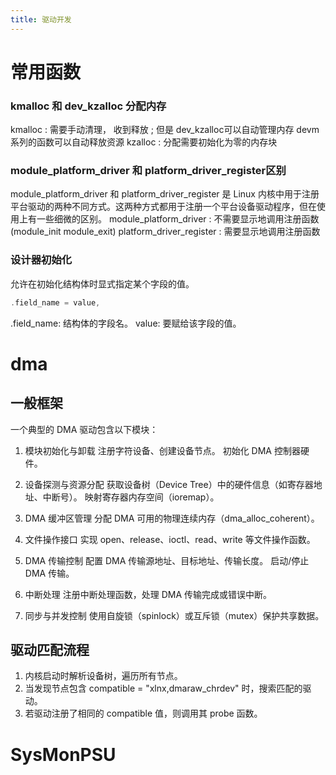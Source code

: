 ```yaml
---
title: 驱动开发 
---
```



# 常用函数

### kmalloc 和 dev_kzalloc 分配内存
kmalloc : 需要手动清理， 收到释放 ; 但是 dev_kzalloc可以自动管理内存
devm系列的函数可以自动释放资源 
kzalloc : 分配需要初始化为零的内存块

### module_platform_driver 和 platform_driver_register区别
module_platform_driver 和 platform_driver_register 是 Linux 内核中用于注册平台驱动的两种不同方式。这两种方式都用于注册一个平台设备驱动程序，但在使用上有一些细微的区别。
module_platform_driver : 不需要显示地调用注册函数(module_init module_exit)
platform_driver_register : 需要显示地调用注册函数

### 设计器初始化
允许在初始化结构体时显式指定某个字段的值。
```c
.field_name = value,
```
.field_name: 结构体的字段名。
value: 要赋给该字段的值。


# dma
## 一般框架
一个典型的 DMA 驱动包含以下模块：
1. 模块初始化与卸载
注册字符设备、创建设备节点。
初始化 DMA 控制器硬件。

2. 设备探测与资源分配
获取设备树（Device Tree）中的硬件信息（如寄存器地址、中断号）。
映射寄存器内存空间（ioremap）。

3. DMA 缓冲区管理
分配 DMA 可用的物理连续内存（dma_alloc_coherent）。

4. 文件操作接口
实现 open、release、ioctl、read、write 等文件操作函数。

5. DMA 传输控制
配置 DMA 传输源地址、目标地址、传输长度。
启动/停止 DMA 传输。

6. 中断处理
注册中断处理函数，处理 DMA 传输完成或错误中断。

7. 同步与并发控制
使用自旋锁（spinlock）或互斥锁（mutex）保护共享数据。

## 驱动匹配流程
1. 内核启动时解析设备树，遍历所有节点。
2. 当发现节点包含 compatible = "xlnx,dmaraw_chrdev" 时，搜索匹配的驱动。
3. 若驱动注册了相同的 compatible 值，则调用其 probe 函数。



# SysMonPSU



# 